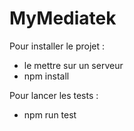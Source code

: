 # MyMediatek
 
Pour installer le projet :
- le mettre sur un serveur
- npm install

Pour lancer les tests :
 - npm run test
